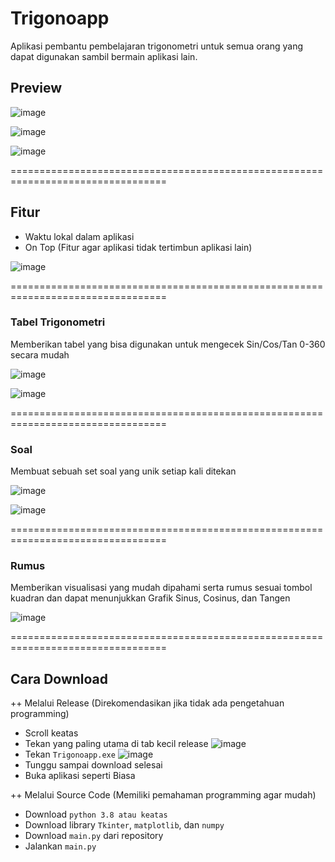 # Trigonoapp

Aplikasi pembantu pembelajaran trigonometri untuk semua orang yang dapat digunakan sambil bermain aplikasi lain.

## Preview
![image](https://user-images.githubusercontent.com/94969176/206151345-920165f3-1ddc-4a6a-a672-e4583eae8516.png)

![image](https://user-images.githubusercontent.com/94969176/206151442-fb91f18b-3504-47a7-ace8-5e573756d6a5.png)

![image](https://user-images.githubusercontent.com/94969176/206151514-539a28e3-7585-4f37-b9ff-fdec6908ff4b.png)


=================================================================================

## Fitur
- Waktu lokal dalam aplikasi
- On Top (Fitur agar aplikasi tidak tertimbun aplikasi lain)

![image](https://user-images.githubusercontent.com/94969176/206152240-0125fc13-b02b-40ff-aa3c-49b1d6d3a8b8.png)


=================================================================================

### Tabel Trigonometri
Memberikan tabel yang bisa digunakan untuk mengecek Sin/Cos/Tan 0-360 secara mudah

![image](https://user-images.githubusercontent.com/94969176/206151784-77e38c17-b78d-4143-b390-ceb91f9f823c.png)

![image](https://user-images.githubusercontent.com/94969176/206151831-70b54fa0-17db-41a6-b1cc-330b10a1dcf8.png)


=================================================================================

### Soal
Membuat sebuah set soal yang unik setiap kali ditekan

![image](https://user-images.githubusercontent.com/94969176/206152497-c61ffbb8-d852-4899-bf22-97bd6b959d88.png)

![image](https://user-images.githubusercontent.com/94969176/206153050-830ed499-4e89-4f3e-b2bf-eead31ac81ab.png)


=================================================================================

### Rumus
Memberikan visualisasi yang mudah dipahami serta rumus sesuai tombol kuadran dan dapat menunjukkan Grafik Sinus, Cosinus, dan Tangen

![image](https://user-images.githubusercontent.com/94969176/206153443-9b46cb1d-f33c-44c7-82b7-acd67b937f27.png)


=================================================================================

## Cara Download
++ Melalui Release (Direkomendasikan jika tidak ada pengetahuan programming)
- Scroll keatas
- Tekan yang paling utama di tab kecil release
![image](https://user-images.githubusercontent.com/94969176/206158296-1e1d1054-403d-4d80-a2bb-64da92d068ba.png)
- Tekan `Trigonoapp.exe`
![image](https://user-images.githubusercontent.com/94969176/206158419-9bf3b56c-0d34-46dc-a20c-76fd5aa15c63.png)
- Tunggu sampai download selesai
- Buka aplikasi seperti Biasa


++ Melalui Source Code (Memiliki pemahaman programming agar mudah)
- Download `python 3.8 atau keatas`
- Download library `Tkinter`, `matplotlib`, dan `numpy`
- Download `main.py` dari repository
- Jalankan `main.py`
